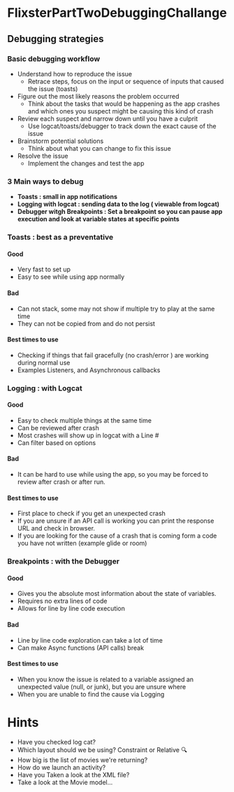 # FlixsterPartTwoDebuggingChallange


## Debugging strategies 

### Basic debugging workflow
* Understand how to reproduce the issue 
  * Retrace steps, focus on the input or sequence of inputs that caused the issue (toasts)
* Figure out the most likely reasons the problem occurred 
  * Think about the tasks that would be happening as the app crashes and which ones you suspect might be causing this kind of crash
* Review each suspect and narrow down until you have a culprit
  * Use logcat/toasts/debugger to track down the exact cause of the issue
* Brainstorm potential solutions 
  * Think about what you can change to fix this issue
* Resolve the issue 
  * Implement the changes and test the app

### 3 Main ways to debug
* **Toasts : small in app notifications**
* **Logging with logcat : sending data to the log ( viewable from logcat)**
* **Debugger witgh Breakpoints : Set a breakpoint so you can pause app execution and look at variable states at specific points**


### **Toasts : best as a preventative**
#### Good
* Very fast to set up
* Easy to see while using app normally
#### Bad
* Can not stack, some may not show if multiple try to play at the same time
* They can not be copied from and do not persist
#### Best times to use
* Checking if things that fail gracefully (no crash/error ) are working during normal use 
* Examples Listeners, and Asynchronous callbacks


### **Logging : with Logcat**
#### Good
* Easy to check multiple things at the same time
* Can be reviewed after crash
* Most crashes will show up in logcat with a Line #
* Can filter based on options
#### Bad
* It can be hard to use while using the app, so you may be forced to review after crash or after run.
#### Best times to use
* First place to check if you get an unexpected crash
* If you are unsure if an API call is working you can print the response URL and check in browser.
* If you are looking for the cause of a crash that is coming form a code you have not written (example glide or room)


### **Breakpoints : with the Debugger**
#### Good
* Gives you the absolute most information about the state of variables.
* Requires no extra lines of code
* Allows for line by line code execution 

#### Bad
* Line by line code exploration can take a lot of time
* Can make Async functions (API calls) break 

#### Best times to use
* When you know the issue is related to a variable assigned an unexpected value (null, or junk), but you are unsure where 
* When you are unable to find the cause via Logging



# Hints 
* Have you checked log cat?
* Which layout should we be using? Constraint or Relative 🔍
* How big is the list of movies we're returning?
* How do we launch an activity?
* Have you Taken a look at the XML file?
* Take a look at the Movie model...
